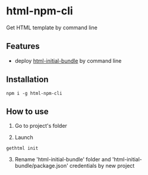 # html-npm-cli

Get HTML template by command line

## Features

- deploy [html-initial-bundle](https://github.com/andreymatin/html-initial-bundle) by command line

## Installation

```
npm i -g html-npm-cli
```

## How to use

1. Go to project's folder


2. Launch

```
gethtml init
```

3. Rename 'html-initial-bundle' folder and 'html-initial-bundle/package.json' credentials by new project




